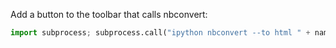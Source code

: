 Add a button to the toolbar that calls nbconvert:
```python
import subprocess; subprocess.call("ipython nbconvert --to html " + name )
```